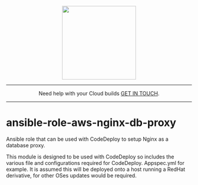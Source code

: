 <p align="center">
  <a href="https://www.cloud42.io/" target="_blank" rel="Homepage">
  <img width="200" height="200" src="https://www.cloud42.io/wp-content/uploads/2020/01/transparent_small.png">
  </a>
</p>

---
<p align="center">Need help with your Cloud builds <a href="https://www.cloud42.io/contact/" target="_blank" rel="ContactUS"> GET IN TOUCH</a>.</p>

---

# ansible-role-aws-nginx-db-proxy
Ansible role that can be used with CodeDeploy to setup Nginx as a database proxy.

This module is designed to be used with CodeDeploy so includes the various file and configurations required for CodeDeploy. Appspec.yml for example. It is assumed this will be deployed onto a host running a RedHat derivative, for other OSes updates would be required. 
